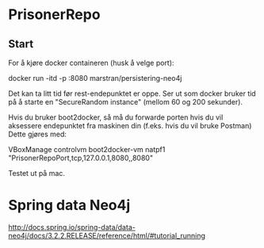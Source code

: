# PrisonerRepo

## Start

For å kjøre docker containeren (husk å velge port):

docker run -itd -p <din port>:8080 marstran/persistering-neo4j

Det kan ta litt tid før rest-endepunktet er oppe. Ser ut som docker bruker tid på å starte en "SecureRandom instance" (mellom 60 og 200 sekunder).

Hvis du bruker boot2docker, så må du forwarde porten hvis du vil aksessere endepunktet fra maskinen din (f.eks. hvis du vil bruke Postman) Dette gjøres med:

VBoxManage controlvm boot2docker-vm natpf1 "PrisonerRepoPort,tcp,127.0.0.1,8080,,8080"

Testet ut på mac.


# Spring data Neo4j

http://docs.spring.io/spring-data/data-neo4j/docs/3.2.2.RELEASE/reference/html/#tutorial_running